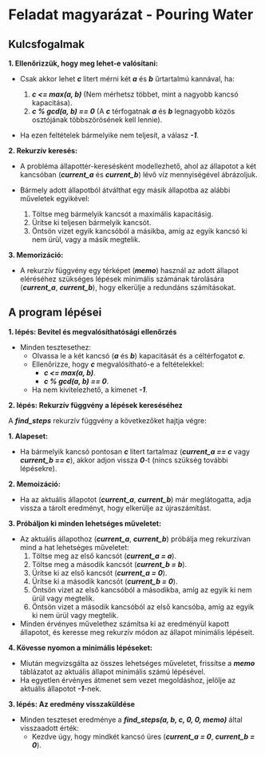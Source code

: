 # Feladat magyarázat - Pouring Water

## Kulcsfogalmak
**1. Ellenőrizzük, hogy meg lehet-e valósítani:**
  - Csak akkor lehet ***c*** litert mérni két ***a*** és ***b*** űrtartalmú kannával, ha:
  
      1. ***c <= max(a, b)*** (Nem mérhetsz többet, mint a nagyobb kancsó kapacitása).
      2. ***c % gcd(a, b) == 0*** (A ***c*** térfogatnak ***a*** és ***b*** legnagyobb közös osztójának többszörösének kell lennie).
   
 - Ha ezen feltételek bármelyike ​​nem teljesít, a válasz ***-1***.
  
**2. Rekurzív keresés:**

- A probléma állapottér-keresésként modellezhető, ahol az állapotot a két kancsóban (***current_a*** és ***current_b***) lévő víz mennyiségével ábrázoljuk.
- Bármely adott állapotból átválthat egy másik állapotba az alábbi műveletek egyikével:

  1. Töltse meg bármelyik kancsót a maximális kapacitásig.
  2. Ürítse ki teljesen bármelyik kancsót.
  3. Öntsön vizet egyik kancsóból a másikba, amíg az egyik kancsó ki nem ürül, vagy a másik megtelik.

**3. Memorizáció:**

  - A rekurzív függvény egy térképet (***memo***) használ az adott állapot eléréséhez szükséges lépések minimális számának tárolására (***current_a***, ***current_b***), hogy elkerülje a redundáns számításokat.

## A program lépései

**1. lépés: Bevitel és megvalósíthatósági ellenőrzés**

  - Minden tesztesethez:
    - Olvassa le a két kancsó (***a*** és ***b***) kapacitását és a céltérfogatot ***c***.
    - Ellenőrizze, hogy ***c*** megvalósítható-e a feltételekkel:
      - ***c <= max(a, b)***.
      - ***c % gcd(a, b) == 0***.
    - Ha nem kivitelezhető, a kimenet ***-1***.
  
**2. lépés: Rekurzív függvény a lépések kereséséhez**

A ***find_steps*** rekurzív függvény a következőket hajtja végre:

  **1. Alapeset:**
  - Ha bármelyik kancsó pontosan ***c*** litert tartalmaz (***current_a == c*** vagy ***current_b == c***), akkor adjon vissza ***0***-t (nincs szükség további lépésekre).
  
  **2. Memoizáció:**
  - Ha az aktuális állapotot (***current_a***, ***current_b***) már meglátogatta, adja vissza a tárolt eredményt, hogy elkerülje az újraszámítást.

  **3. Próbáljon ki minden lehetséges műveletet:**
  - Az aktuális állapothoz (***current_a***, ***current_b***) próbálja meg rekurzívan mind a hat lehetséges műveletet:
    1. Töltse meg az első kancsót (***current_a = a***).
    2. Töltse meg a második kancsót (***current_b = b***).
    3. Ürítse ki az első kancsót (***current_a = 0***).
    4. Ürítse ki a második kancsót (***current_b = 0***).
    5. Öntsön vizet az első kancsóból a másodikba, amíg az egyik ki nem ürül vagy megtelik.
    6. Öntsön vizet a második kancsóból az első kancsóba, amíg az egyik ki nem ürül vagy megtelik.
  - Minden érvényes művelethez számítsa ki az eredményül kapott állapotot, és keresse meg rekurzív módon az állapot minimális lépéseit.

  **4. Kövesse nyomon a minimális lépéseket:**
  - Miután megvizsgálta az összes lehetséges műveletet, frissítse a ***memo*** táblázatot az aktuális állapot minimális számú lépésével.
  - Ha egyetlen érvényes átmenet sem vezet megoldáshoz, jelölje az aktuális állapotot ***-1***-nek.

**3. lépés: Az eredmény visszaküldése**

  - Minden teszteset eredménye a ***find_steps(a, b, c, 0, 0, memo)*** által visszaadott érték:
    - Kezdve úgy, hogy mindkét kancsó üres (***current_a = 0***, ***current_b = 0***).